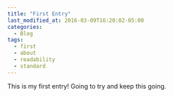 ```yaml
---
title: "First Entry"
last_modified_at: 2016-03-09T16:20:02-05:00
categories:
  - Blog
tags:
  - first
  - about
  - readability
  - standard
---
```


This is my first entry! Going to try and keep this going.